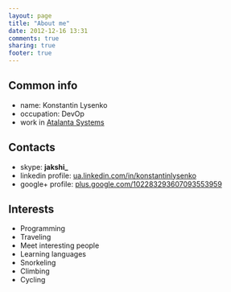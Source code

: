 ```yaml
---
layout: page
title: "About me"
date: 2012-12-16 13:31
comments: true
sharing: true
footer: true
---
```


## Common info

* name: Konstantin Lysenko
* occupation: DevOp
* work in [Atalanta Systems](http://atalanta-systems.com/)

## Contacts
 
* skype: **jakshi_**
* linkedin profile: [ua.linkedin.com/in/konstantinlysenko](http://ua.linkedin.com/in/konstantinlysenko) 
* google+ profile: [plus.google.com/102283293607093553959](https://plus.google.com/102283293607093553959)

## Interests

* Programming
* Traveling
* Meet interesting people
* Learning languages
* Snorkeling
* Climbing
* Cycling
